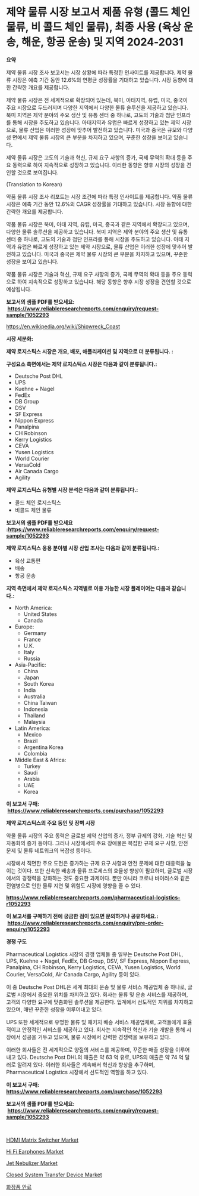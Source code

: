 <p><h1>제약 물류 시장 보고서 제품 유형 (콜드 체인 물류, 비 콜드 체인 물류), 최종 사용 (육상 운송, 해운, 항공 운송) 및 지역 2024-2031</h1></p><p><strong>요약</strong></p>
<p><p>제약 물류 시장 조사 보고서는 시장 상황에 따라 특정한 인사이트를 제공합니다. 제약 물류 시장은 예측 기간 동안 12.6%의 연평균 성장률을 기대하고 있습니다. 시장 동향에 대한 간략한 개요를 제공합니다.</p><p>제약 물류 시장은 전 세계적으로 확장되어 있는데, 북미, 아태지역, 유럽, 미국, 중국이 주요 시장으로 두드러지며 다양한 지역에서 다양한 물류 솔루션을 제공하고 있습니다. 북미 지역은 제약 분야의 주요 생산 및 유통 센터 중 하나로, 고도의 기술과 첨단 인프라를 통해 시장을 주도하고 있습니다. 아태지역과 유럽은 빠르게 성장하고 있는 제약 시장으로, 물류 산업은 이러한 성장에 맞추어 발전하고 있습니다. 미국과 중국은 규모와 다양성 면에서 제약 물류 시장의 큰 부분을 차지하고 있으며, 꾸준한 성장을 보이고 있습니다.</p><p>제약 물류 시장은 고도의 기술과 혁신, 규제 요구 사항의 증가, 국제 무역의 확대 등을 주요 동력으로 하여 지속적으로 성장하고 있습니다. 이러한 동향은 향후 시장의 성장을 견인할 것으로 보여집니다.</p><p>(Translation to Korean)</p><p>약품 물류 시장 조사 리포트는 시장 조건에 따라 특정 인사이트를 제공합니다. 약품 물류 시장은 예측 기간 동안 12.6%의 CAGR 성장률을 기대하고 있습니다. 시장 동향에 대한 간략한 개요를 제공합니다.</p><p>약품 물류 시장은 북미, 아태 지역, 유럽, 미국, 중국과 같은 지역에서 확장되고 있으며, 다양한 물류 솔루션을 제공하고 있습니다. 북미 지역은 제약 분야의 주요 생산 및 유통 센터 중 하나로, 고도의 기술과 첨단 인프라를 통해 시장을 주도하고 있습니다. 아태 지역과 유럽은 빠르게 성장하고 있는 제약 시장으로, 물류 산업은 이러한 성장에 맞추어 발전하고 있습니다. 미국과 중국은 제약 물류 시장의 큰 부분을 차지하고 있으며, 꾸준한 성장을 보이고 있습니다.</p><p>약품 물류 시장은 기술과 혁신, 규제 요구 사항의 증가, 국제 무역의 확대 등을 주요 동력으로 하여 지속적으로 성장하고 있습니다. 해당 동향은 향후 시장 성장을 견인할 것으로 예상됩니다.</p></p>
<p><strong>보고서의 샘플 PDF를 받으세요: &nbsp;<a href="https://www.reliableresearchreports.com/enquiry/request-sample/1052293">https://www.reliableresearchreports.com/enquiry/request-sample/1052293</a></strong></p>
<p><a href="https://en.wikipedia.org/wiki/Shipwreck_Coast">https://en.wikipedia.org/wiki/Shipwreck_Coast</a></p>
<p><strong>시장 세분화:</strong></p>
<p><strong> 제약 로지스틱스 시장은 개요, 배포, 애플리케이션 및 지역으로 더 분류됩니다. :</strong></p>
<p><strong>구성요소 측면에서는 제약 로지스틱스 시장은 다음과 같이 분류됩니다.:</strong></p>
<p><ul><li>Deutsche Post DHL</li><li>UPS</li><li>Kuehne + Nagel</li><li>FedEx</li><li>DB Group</li><li>DSV</li><li>SF Express</li><li>Nippon Express</li><li>Panalpina</li><li>CH Robinson</li><li>Kerry Logistics</li><li>CEVA</li><li>Yusen Logistics</li><li>World Courier</li><li>VersaCold</li><li>Air Canada Cargo</li><li>Agility</li></ul></p>
<p><strong> 제약 로지스틱스 유형별 시장 분석은 다음과 같이 분류됩니다.:</strong></p>
<p><ul><li>콜드 체인 로지스틱스</li><li>비콜드 체인 물류</li></ul></p>
<p><strong>보고서의 샘플 PDF를 받으세요 :<a href="https://www.reliableresearchreports.com/enquiry/request-sample/1052293">https://www.reliableresearchreports.com/enquiry/request-sample/1052293</a></strong></p>
<p><strong> 제약 로지스틱스 응용 분야별 시장 산업 조사는 다음과 같이 분류됩니다.:</strong></p>
<p><ul><li>육상 교통편</li><li>배송</li><li>항공 운송</li></ul></p>
<p><strong>지역 측면에서 제약 로지스틱스 지역별로 이용 가능한 시장 플레이어는 다음과 같습니다.:</strong></p>
<p><ul>
    <li>
        North America:
        <ul>
            <li>United States</li>
            <li>Canada</li>
        </ul>
    </li>
    <li>
        Europe:
        <ul>
            <li>Germany</li>
            <li>France</li>
            <li>U.K.</li>
            <li>Italy</li>
            <li>Russia</li>
        </ul>
    </li>
    <li>
        Asia-Pacific:
        <ul>
            <li>China</li>
            <li>Japan</li>
            <li>South Korea</li>
            <li>India</li>
            <li>Australia</li>
            <li>China Taiwan</li>
            <li>Indonesia</li>
            <li>Thailand</li>
            <li>Malaysia</li>
        </ul>
    </li>
    <li>
        Latin America:
        <ul>
            <li>Mexico</li>
            <li>Brazil</li>
            <li>Argentina Korea</li>
            <li>Colombia</li>
        </ul>
    </li>
    <li>
        Middle East & Africa:
        <ul>
            <li>Turkey</li>
            <li>Saudi</li>
            <li>Arabia</li>
            <li>UAE</li>
            <li>Korea</li>
        </ul>
    </li>
    </ul></p>
<p><strong>이 보고서 구매: &nbsp;<a href="https://www.reliableresearchreports.com/purchase/1052293">https://www.reliableresearchreports.com/purchase/1052293</a></strong></p>
<p><strong>제약 로지스틱스의 주요 동인 및 장벽 시장</strong></p>
<p><p>약물 물류 시장의 주요 동력은 글로벌 제약 산업의 증가, 정부 규제의 강화, 기술 혁신 및 자동화의 증가 등이다. 그러나 시장에서의 주요 장애물은 복잡한 규제 요구 사항, 안전 문제 및 물류 네트워크의 복잡성 등이다.</p><p>시장에서 직면한 주요 도전은 증가하는 규제 요구 사항과 안전 문제에 대한 대응력을 높이는 것이다. 또한 신속한 배송과 물류 프로세스의 효율성 향상이 필요하며, 글로벌 시장에서의 경쟁력을 강화하는 것도 중요한 과제이다. 뿐만 아니라 코로나 바이러스와 같은 전염병으로 인한 물류 지연 및 위험도 시장에 영향을 줄 수 있다.</p></p>
<p><strong><a href="https://www.reliableresearchreports.com/pharmaceutical-logistics-r1052293">https://www.reliableresearchreports.com/pharmaceutical-logistics-r1052293</a></strong></p>
<p><strong>이 보고서를 구매하기 전에 궁금한 점이 있으면 문의하거나 공유하세요.: &nbsp;<a href="https://www.reliableresearchreports.com/enquiry/pre-order-enquiry/1052293">https://www.reliableresearchreports.com/enquiry/pre-order-enquiry/1052293</a></strong></p>
<p><strong>경쟁 구도</strong></p>
<p><p>Pharmaceutical Logistics 시장의 경쟁 업체들 중 일부는 Deutsche Post DHL, UPS, Kuehne + Nagel, FedEx, DB Group, DSV, SF Express, Nippon Express, Panalpina, CH Robinson, Kerry Logistics, CEVA, Yusen Logistics, World Courier, VersaCold, Air Canada Cargo, Agility 등이 있다. </p><p>이 중 Deutsche Post DHL은 세계 최대의 운송 및 물류 서비스 제공업체 중 하나로, 글로벌 시장에서 중요한 위치를 차지하고 있다. 회사는 물류 및 운송 서비스를 제공하며, 고객의 다양한 요구에 맞춤화된 솔루션을 제공한다. 업계에서 선도적인 지위를 차지하고 있으며, 매년 꾸준한 성장을 이루어내고 있다. </p><p>UPS 또한 세계적으로 유명한 물류 및 패키지 배송 서비스 제공업체로, 고객들에게 효율적이고 안정적인 서비스를 제공하고 있다. 회사는 지속적인 혁신과 기술 개발을 통해 시장에서 성공을 거두고 있으며, 물류 시장에서 강력한 경쟁력을 보유하고 있다. </p><p>이러한 회사들은 전 세계적으로 양질의 서비스를 제공하며, 꾸준한 매출 성장을 이루어내고 있다. Deutsche Post DHL의 매출은 약 63 억 유로, UPS의 매출은 약 74 억 달러로 알려져 있다. 이러한 회사들은 계속해서 혁신과 향상을 추구하며, Pharmaceutical Logistics 시장에서 선도적인 역할을 하고 있다.</p></p>
<p><strong>이 보고서 구매: &nbsp; <a href="https://www.reliableresearchreports.com/purchase/1052293">https://www.reliableresearchreports.com/purchase/1052293</a></strong></p>
<p><strong>보고서의 샘플 PDF를 받으세요: &nbsp;<a href="https://www.reliableresearchreports.com/enquiry/request-sample/1052293">https://www.reliableresearchreports.com/enquiry/request-sample/1052293</a></strong><strong></strong></p>
<p>&nbsp;</p>
<p><p><a href="https://medium.com/@liam.mcgrath5645/evaluating-global-hdmi-matrix-switcher-market-trends-and-growth-opportunities-by-region-type-eb631801a09b">HDMI Matrix Switcher Market</a></p><p><a href="https://medium.com/@liam.mcgrath5645/insights-into-the-hi-fi-earphones-industry-market-financial-status-market-size-and-revenue-8464cc14d53d">Hi Fi Earphones Market</a></p><p><a href="https://www.linkedin.com/pulse/jet-nebulizer-market-trends-analysis-opportunities-challenges-vqeef?trackingId=%2BjUXaBGS5UH1VttG3soZ5g%3D%3D">Jet Nebulizer Market</a></p><p><a href="https://www.linkedin.com/pulse/global-closed-system-transfer-device-market-size-expected-experience-8zdff?trackingId=PKZBlpWl5sVLW8MU6wWP5w%3D%3D">Closed System Transfer Device Market</a></p><p><a href="https://github.com/sougarounis/Market-Research-Report-List-5/blob/main/324499538362.md">화장품 안료</a></p></p>